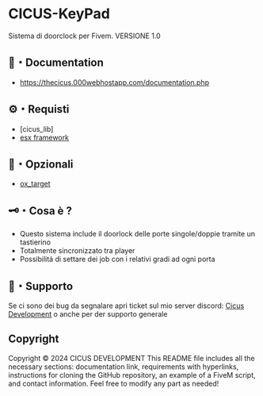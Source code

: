 # CICUS-KeyPad
Sistema di doorclock per Fivem. VERSIONE 1.0

## 📖・Documentation
- https://thecicus.000webhostapp.com/documentation.php

## ⚙️・Requisti
- [cicus_lib]
- [esx framework](https://github.com/esx-framework/esx_core)

## 🔧・Opzionali
- [ox_target](https://github.com/overextended/ox_target)

## 🗝️・Cosa è ?
- Questo sistema include il doorlock delle porte singole/doppie tramite un tastierino
- Totalmente sincronizzato tra player
- Possibilitá di settare dei job con i relativi gradi ad ogni porta
  
## 📩・Supporto
Se ci sono dei bug da segnalare apri ticket sul mio server discord: [Cicus Development](https://discord.gg/wmW8Nxuh) o anche per der supporto generale


## Copyright
Copyright © 2024 CICUS DEVELOPMENT
This README file includes all the necessary sections: documentation link, requirements with hyperlinks, 
instructions for cloning the GitHub repository, an example of a FiveM script, and contact information. 
Feel free to modify any part as needed!


